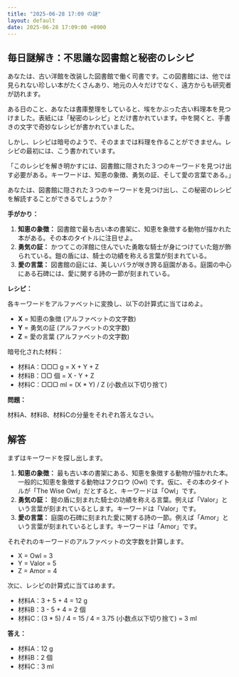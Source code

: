 ```yaml
---
title: "2025-06-28 17:09 の謎"
layout: default
date: 2025-06-28 17:09:00 +0900
---
```

## 毎日謎解き：不思議な図書館と秘密のレシピ

あなたは、古い洋館を改装した図書館で働く司書です。この図書館には、他では見られない珍しい本がたくさんあり、地元の人々だけでなく、遠方からも研究者が訪れます。

ある日のこと、あなたは書庫整理をしていると、埃をかぶった古い料理本を見つけました。表紙には「秘密のレシピ」とだけ書かれています。中を開くと、手書きの文字で奇妙なレシピが書かれていました。

しかし、レシピは暗号のようで、そのままでは料理を作ることができません。レシピの最初には、こう書かれています。

「このレシピを解き明かすには、図書館に隠された３つのキーワードを見つけ出す必要がある。キーワードは、知恵の象徴、勇気の証、そして愛の言葉である。」

あなたは、図書館に隠された３つのキーワードを見つけ出し、この秘密のレシピを解読することができるでしょうか？

**手がかり：**

1.  **知恵の象徴：** 図書館で最も古い本の書架に、知恵を象徴する動物が描かれた本がある。その本のタイトルに注目せよ。
2.  **勇気の証：** かつてこの洋館に住んでいた勇敢な騎士が身につけていた鎧が飾られている。鎧の盾には、騎士の功績を称える言葉が刻まれている。
3.  **愛の言葉：** 図書館の庭には、美しいバラが咲き誇る庭園がある。庭園の中心にある石碑には、愛に関する詩の一節が刻まれている。

**レシピ：**

各キーワードをアルファベットに変換し、以下の計算式に当てはめよ。

*   **X** = 知恵の象徴 (アルファベットの文字数)
*   **Y** = 勇気の証 (アルファベットの文字数)
*   **Z** = 愛の言葉 (アルファベットの文字数)

暗号化された材料：

*   材料A：▢▢▢ g = X + Y + Z
*   材料B：▢▢ 個 = X - Y + Z
*   材料C：▢▢▢ ml = (X * Y) / Z (小数点以下切り捨て)

**問題：**

材料A、材料B、材料Cの分量をそれぞれ答えなさい。

## 解答

まずはキーワードを探し出します。

1.  **知恵の象徴：** 最も古い本の書架にある、知恵を象徴する動物が描かれた本。一般的に知恵を象徴する動物はフクロウ (Owl) です。仮に、その本のタイトルが「The Wise Owl」だとすると、キーワードは「Owl」です。
2.  **勇気の証：** 鎧の盾に刻まれた騎士の功績を称える言葉。例えば「Valor」という言葉が刻まれているとします。キーワードは「Valor」です。
3.  **愛の言葉：** 庭園の石碑に刻まれた愛に関する詩の一節。例えば「Amor」という言葉が刻まれているとします。キーワードは「Amor」です。

それぞれのキーワードのアルファベットの文字数を計算します。

*   X = Owl = 3
*   Y = Valor = 5
*   Z = Amor = 4

次に、レシピの計算式に当てはめます。

*   材料A：3 + 5 + 4 = 12 g
*   材料B：3 - 5 + 4 = 2 個
*   材料C：(3 * 5) / 4 = 15 / 4 = 3.75 (小数点以下切り捨て) = 3 ml

**答え：**

*   材料A：12 g
*   材料B：2 個
*   材料C：3 ml
